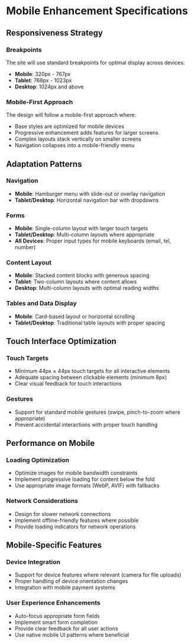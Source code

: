 # Mobile Enhancement Specifications

## Responsiveness Strategy

### Breakpoints
The site will use standard breakpoints for optimal display across devices:

- **Mobile**: 320px - 767px
- **Tablet**: 768px - 1023px  
- **Desktop**: 1024px and above

### Mobile-First Approach
The design will follow a mobile-first approach where:
- Base styles are optimized for mobile devices
- Progressive enhancement adds features for larger screens
- Complex layouts stack vertically on smaller screens
- Navigation collapses into a mobile-friendly menu

## Adaptation Patterns

### Navigation
- **Mobile**: Hamburger menu with slide-out or overlay navigation
- **Tablet/Desktop**: Horizontal navigation bar with dropdowns

### Forms
- **Mobile**: Single-column layout with larger touch targets
- **Tablet/Desktop**: Multi-column layouts where appropriate
- **All Devices**: Proper input types for mobile keyboards (email, tel, number)

### Content Layout
- **Mobile**: Stacked content blocks with generous spacing
- **Tablet**: Two-column layouts where content allows
- **Desktop**: Multi-column layouts with optimal reading widths

### Tables and Data Display
- **Mobile**: Card-based layout or horizontal scrolling
- **Tablet/Desktop**: Traditional table layouts with proper spacing

## Touch Interface Optimization

### Touch Targets
- Minimum 44px × 44px touch targets for all interactive elements
- Adequate spacing between clickable elements (minimum 8px)
- Clear visual feedback for touch interactions

### Gestures
- Support for standard mobile gestures (swipe, pinch-to-zoom where appropriate)
- Prevent accidental interactions with proper touch handling

## Performance on Mobile

### Loading Optimization
- Optimize images for mobile bandwidth constraints
- Implement progressive loading for content below the fold
- Use appropriate image formats (WebP, AVIF) with fallbacks

### Network Considerations
- Design for slower network connections
- Implement offline-friendly features where possible
- Provide loading indicators for network operations

## Mobile-Specific Features

### Device Integration
- Support for device features where relevant (camera for file uploads)
- Proper handling of device orientation changes
- Integration with mobile payment systems

### User Experience Enhancements
- Auto-focus appropriate form fields
- Implement smart form completion
- Provide clear feedback for all user actions
- Use native mobile UI patterns where beneficial